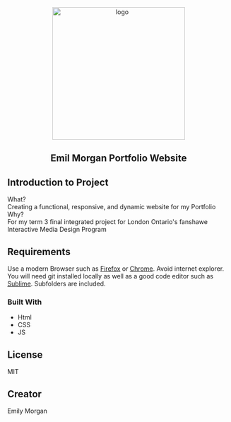 <div align="center">
  <img src="" alt="logo" width="300">
  <h2>Emil Morgan Portfolio Website</h2>
</div>

## Introduction to Project
What?<br>
Creating a functional, responsive, and dynamic website for my Portfolio<br>
Why?<br>
For my term 3 final integrated project for London Ontario's fanshawe Interactive Media Design Program<br>

## Requirements
Use a modern Browser such as [Firefox](https://www.mozilla.org/en-CA/firefox/new/) or [Chrome](https://www.google.ca/chrome/?brand=CHBD&gclsrc=aw.ds&&gclid=CjwKCAjw29vsBRAuEiwA9s-0B6zIdw5_qV4ETvbcN4042nlkfk9YggWT_DI1vM4UH4vWB2I0pdWUdhoCBWoQAvD_BwE). Avoid internet explorer. You will need git installed locally as well as a good code editor such as [Sublime](https://www.sublimetext.com). Subfolders are included.


### Built With
<ul>

   <li>Html</li>

   <li>CSS</li>

   <li>JS</li>

</ul>

## License
MIT

## Creator
Emily Morgan
